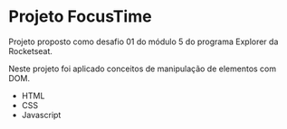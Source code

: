 # Projeto FocusTime

Projeto proposto como desafio 01 do módulo 5 do programa Explorer da Rocketseat.

Neste projeto foi aplicado conceitos de manipulação de elementos com DOM.

- HTML
- CSS 
- Javascript
